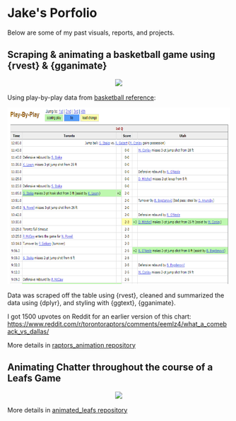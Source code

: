 # Jake's Porfolio

Below are some of my past visuals, reports, and projects. 

## Scraping & animating a basketball game using {rvest} & {gganimate} 

<p align="center">
  <img src="https://github.com/imjakedaniels/raptors_animation/blob/master/animations/Toronto Raptors_Utah Jazz-20200309.gif">
</p>

Using play-by-play data from [basketball reference](https://www.basketball-reference.com/boxscores/pbp/202003090UTA.html):
 
 <img src="https://github.com/imjakedaniels/raptors_animation/blob/master/play-by-play-data.PNG" width="800" height="400">
 
Data was scraped off the table using {rvest}, cleaned and summarized the data using {dplyr}, and styling with {ggtext}, {gganimate}.

I got 1500 upvotes on Reddit for an earlier version of this chart: https://www.reddit.com/r/torontoraptors/comments/eemlz4/what_a_comeback_vs_dallas/

More details in [raptors_animation repository](https://github.com/imjakedaniels/raptors_animation)

## Animating Chatter throughout the course of a Leafs Game

<p align="center">
  <img src="https://github.com/imjakedaniels/animated_leafs_graphs/blob/master/animations/twitter_reddit-leafs-tampa-bay-lightning-2020-03-10.gif">
</p>

More details in [animated_leafs repository](https://github.com/imjakedaniels/animated_leafs_graphs)
